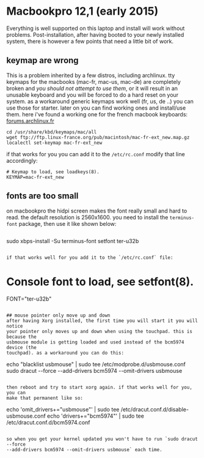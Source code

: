 # Macbookpro 12,1 (early 2015)

Everything is well supported on this laptop and install will work without
problems. Post-installation, after having booted to your newly installed system,
there is however a few points that need a little bit of work.

## keymap are wrong
This is a problem inherited by a few distros, including archlinux. tty keymaps
for the macbooks (mac-fr, mac-us, mac-de) are completely broken and *you should
not attempt to use them*, or it will result in an unusable keyboard and you will
be forced to do a hard reset on your system. as a workaround generic keymaps
work well (fr, us, de ..) you can use those for starter. later on you can find
working ones and install/use them. here i've found a working one for the french
macbook keyboards:
[forums.archlinux.fr](https://forums.archlinux.fr/viewtopic.php?t=8679)

```
cd /usr/share/kbd/keymaps/mac/all
wget ftp://ftp.linux-france.org/pub/macintosh/mac-fr-ext_new.map.gz
localectl set-keymap mac-fr-ext_new
```

if that works for you you can add it to the `/etc/rc.conf` modify that line
accordingly:

```
# Keymap to load, see loadkeys(8).
KEYMAP=mac-fr-ext_new
```

## fonts are too small
on macbookpro the hidpi screen makes the font really small and hard to read. the
default resolution is 2560x1600. you need to install the `terminus-font`
package, then use it like shown below:

```
```
sudo xbps-install -Su terminus-font
setfont ter-u32b
```

if that works well for you add it to the `/etc/rc.conf` file:

```
# Console font to load, see setfont(8).
FONT="ter-u32b"
```

## mouse pointer only move up and down
after having Xorg installed, the first time you will start it you will notice
your pointer only moves up and down when using the touchpad. this is because the
usbmouse module is getting loaded and used instead of the bcm5974 device (the
touchpad). as a workaround you can do this:

```
echo "blacklist usbmouse" | sudo tee /etc/modprobe.d/usbmouse.conf
sudo dracut --force --add-drivers bcm5974 --omit-drivers usbmouse
```

then reboot and try to start xorg again. if that works well for you, you can
make that permanent like so:

```
echo 'omit_drivers+="usbmouse"' | sudo tee /etc/dracut.conf.d/disable-usbmouse.conf
echo 'drivers+="bcm5974"' | sudo tee /etc/dracut.conf.d/bcm5974.conf
```

so when you get your kernel updated you won't have to run `sudo dracut --force
--add-drivers bcm5974 --omit-drivers usbmouse` each time.
